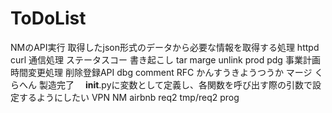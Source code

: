 # ToDoList
NMのAPI実行
取得したjson形式のデータから必要な情報を取得する処理
httpd curl 通信処理
ステータスコー
書き起こし
tar
marge
unlink
prod
pdg
事業計画
時間変更処理
削除登録API
dbg
comment
RFC
かんすうきようつうか
マージ
くらへん
製造完了
　__init__.pyに変数として定義し、各関数を呼び出す際の引数で設定するようにしたい
VPN
NM
airbnb
req2
tmp/req2
prog
